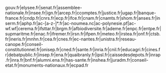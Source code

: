 gouv.fr|elysee.fr|senat.fr|assemblee-nationale.fr|insee.fr|ign.fr|arcep.fr|ccomptes.fr|justice.fr|ugap.fr|banque-france.fr|cndp.fr|cnrs.fr|ecp.fr|ifce.fr|cnam.fr|cnamts.fr|shom.fr|anses.fr|inserm.fr|aphp.fr|ac-[a-z\-]*.fr|ac-noumea.nc|ac-polynesie.pf|ac-wf.wf|cerema.fr|ifsttar.fr|brgm.fr|afbiodiversite.fr|ademe.fr|enpc.fr|entpe.fr|supmaritme.fr|enac.fr|ifremer.fr|irsn.fr|ifpen.fr|meteo.fr|irstea.fr|onf.fr|ctsb.fr|ineris.fr|mnhn.fr|cea.fr|cnes.fr|ec-nantes.fr|unistra.fr|reseau-canope.fr|conseil-constitutionnel.fr|onisep.fr|cned.fr|sante.fr|inria.fr|cnil.fr|educagri.fr|cines.fr|debatpublic.fr|insep.fr|ena.fr|quaibranly.fr|ipsl.fr|caissedesdepots.fr|inrap.fr|inra.fr|bnf.fr|alumni.ena.fr|has-sante.fr|inshea.fr|juradm.fr|conseil-etat.fr|monuments-nationaux.fr|ecpad.fr
